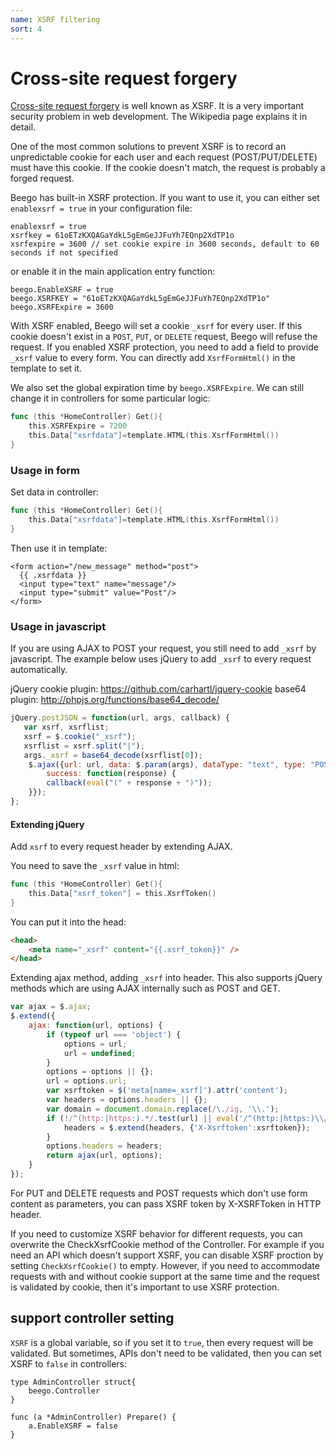 ```yaml
---
name: XSRF filtering
sort: 4
---
```


# Cross-site request forgery

[Cross-site request forgery](http://en.wikipedia.org/wiki/Cross-site_request_forgery) is well known as XSRF. It is a very important security problem in web development. The Wikipedia page explains it in detail.

One of the most common solutions to prevent XSRF is to record an unpredictable cookie for each user and each request (POST/PUT/DELETE) must have this cookie. If the cookie doesn't match, the request is probably a forged request.

Beego has built-in XSRF protection. If you want to use it, you can either set `enablexsrf = true` in your configuration file:

    enablexsrf = true
    xsrfkey = 61oETzKXQAGaYdkL5gEmGeJJFuYh7EQnp2XdTP1o
    xsrfexpire = 3600 // set cookie expire in 3600 seconds, default to 60 seconds if not specified

or enable it in the main application entry function:

    beego.EnableXSRF = true
    beego.XSRFKEY = "61oETzKXQAGaYdkL5gEmGeJJFuYh7EQnp2XdTP1o"
    beego.XSRFExpire = 3600

With XSRF enabled, Beego will set a cookie `_xsrf` for every user. If this cookie doesn't exist in a `POST`, `PUT`, or `DELETE` request, Beego will refuse the request. If you enabled XSRF protection, you need to add a field to provide `_xsrf` value to every form. You can directly add `XsrfFormHtml()` in the template to set it.

We also set the global expiration time by `beego.XSRFExpire`. We can still change it in controllers for some particular logic:

```go
func (this *HomeController) Get(){
	this.XSRFExpire = 7200
	this.Data["xsrfdata"]=template.HTML(this.XsrfFormHtml())
}
```

### Usage in form

Set data in controller:

```go
func (this *HomeController) Get(){
    this.Data["xsrfdata"]=template.HTML(this.XsrfFormHtml())
}
```

Then use it in template:

    <form action="/new_message" method="post">
      {{ .xsrfdata }}
      <input type="text" name="message"/>
      <input type="submit" value="Post"/>
    </form>

### Usage in javascript

If you are using AJAX to POST your request, you still need to add `_xsrf` by javascript. The example below uses jQuery to add `_xsrf` to every request automatically.

jQuery cookie plugin: https://github.com/carhartl/jquery-cookie
base64 plugin: http://phpjs.org/functions/base64_decode/

```js
jQuery.postJSON = function(url, args, callback) {
   var xsrf, xsrflist;
   xsrf = $.cookie("_xsrf");
   xsrflist = xsrf.split("|");
   args._xsrf = base64_decode(xsrflist[0]);
    $.ajax({url: url, data: $.param(args), dataType: "text", type: "POST",
        success: function(response) {
        callback(eval("(" + response + ")"));
    }});
};
```

#### Extending jQuery

Add `xsrf` to every request header by extending AJAX.

You need to save the `_xsrf` value in html:

```go
func (this *HomeController) Get(){
    this.Data["xsrf_token"] = this.XsrfToken()
}
```

You can put it into the head:

```html
<head>
    <meta name="_xsrf" content="{{.xsrf_token}}" />
</head>
```
Extending ajax method, adding `_xsrf` into header. This also supports jQuery methods which are using AJAX internally such as POST and GET.

```js
var ajax = $.ajax;
$.extend({
    ajax: function(url, options) {
        if (typeof url === 'object') {
            options = url;
            url = undefined;
        }
        options = options || {};
        url = options.url;
        var xsrftoken = $('meta[name=_xsrf]').attr('content');
        var headers = options.headers || {};
        var domain = document.domain.replace(/\./ig, '\\.');
        if (!/^(http:|https:).*/.test(url) || eval('/^(http:|https:)\\/\\/(.+\\.)*' + domain + '.*/').test(url)) {
            headers = $.extend(headers, {'X-Xsrftoken':xsrftoken});
        }
        options.headers = headers;
        return ajax(url, options);
    }
});
```

For PUT and DELETE requests and POST requests which don't use form content as parameters, you can pass XSRF token by X-XSRFToken in HTTP header.

If you need to customize XSRF behavior for different requests, you can overwrite the CheckXsrfCookie method of the Controller. For example if you need an API which doesn't support XSRF, you can disable XSRF proction by setting `CheckXsrfCookie()` to empty. However, if you need to accommodate requests with and without cookie support at the same time and the request is validated by cookie, then it's important to use XSRF protection.

## support controller setting

`XSRF` is a global variable,  so if you set it to `true`, then every request will be validated. But sometimes, APIs don't need to be validated, then you can set XSRF to `false` in controllers:

```
type AdminController struct{
	beego.Controller
}

func (a *AdminController) Prepare() {
	a.EnableXSRF = false
}
```
